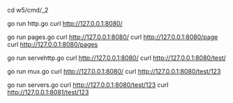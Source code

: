 cd w5/cmd/_2

go run http.go
curl http://127.0.0.1:8080/

go run pages.go
curl http://127.0.0.1:8080/
curl http://127.0.0.1:8080/page
curl http://127.0.0.1:8080/pages

go run servehttp.go
curl http://127.0.0.1:8080/
curl http://127.0.0.1:8080/test/

go run mux.go
curl http://127.0.0.1:8080/
curl http://127.0.0.1:8080/test/123


go run servers.go
curl http://127.0.0.1:8080/test/123
curl http://127.0.0.1:8081/test/123